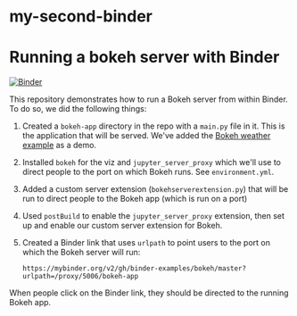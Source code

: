 # my-second-binder

# Running a bokeh server with Binder

[![Binder](https://mybinder.org/badge_logo.svg)](https://mybinder.org/v2/gh/binder-examples/bokeh/master?urlpath=/proxy/5006/bokeh-app)

This repository demonstrates how to run a Bokeh server from within Binder. To do so, we did the following things:

1. Created a `bokeh-app` directory in the repo with a `main.py` file in it. This is the application that will be served. We've added the
   [Bokeh weather example](https://github.com/bokeh/bokeh/tree/master/examples/app/weather) as a demo. 
2. Installed `bokeh` for the viz and `jupyter_server_proxy` which we'll use to direct people to the port on which Bokeh runs. See `environment.yml`.
3. Added a custom server extension (`bokehserverextension.py`) that will be run to direct people to the Bokeh app (which is run on a port)
4. Used `postBuild` to enable the `jupyter_server_proxy` extension, then set up and enable our custom server extension for Bokeh. 
5. Created a Binder link that uses `urlpath` to point users to the port on which the Bokeh server will run:

   ```
   https://mybinder.org/v2/gh/binder-examples/bokeh/master?urlpath=/proxy/5006/bokeh-app
   ```
   
When people click on the Binder link, they should be directed to the running Bokeh app.

